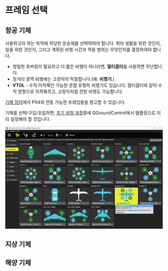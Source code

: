# 프레임 선택

## 항공 기체

사용하고자 하는 목적에 적당한 운송체를 선택하여야 합니다. 취미 생활을 위한 것인지, 일을 위한 것인지, 그리고 계획된 비행 시간과 적용 범위는 무엇인지를 결정하여야 합니다.

- 정밀한 호버링이 필요하고 더 짧은 비행이 아니라면, **멀티콥터**를 사용하면 무난합니다.
- 장거리 광역 비행에는 고정익이 적절합니다.(예: **비행기**.)
- **VTOL** - 수직 이착륙인 가능한 혼합 유형의 비행기도 있습니다. 멀티콥터와 같이 수직 방향으로 이착륙하고, 고정익처럼 전방 비행도 가능합니다.

[기체 정의](../airframes/airframe_reference.md)에서 PX4와 연동 가능한 프레임들을 참고할 수 있습니다.

기체를 선택/구입/조립하면, [초기 설정 과정](../config/README.md)중에 QGroundControl에서 템플릿으로 미리 설정해야 할 것입니다.

![프레임 선택](../../assets/qgc/setup/airframe/frame_selection.png)

<!-- 
### Types of VTOL

Depending on the way the VTOL flies in copter mode or how it makes the transition there are three main types of VTOL aircraft.

**Multicopter - Airplane** - Generic airplane with pusher/puller motor and separate motors for vertical thrust. The VTOL hovers with its vertical motors. The transition is done when the forward motors are enabled and after the plane reaches cruising speed the hover motors are disabled in horizontal flight.

**Tail-sitter** - Airplane with two or more motors that sits on its tail while landed, then in vertical flight it balances in vertical frame orientation. The transition is made when the whole airplane changes its orientation from vertical to horizontal.

**Tilt-rotor** - Airplane with two or more motors that mechanical swing around an Y axis. The transition is done when gradually the motors change the thrust vector from vertical to horizontal.

-->

## 지상 기체

## 해양 기체